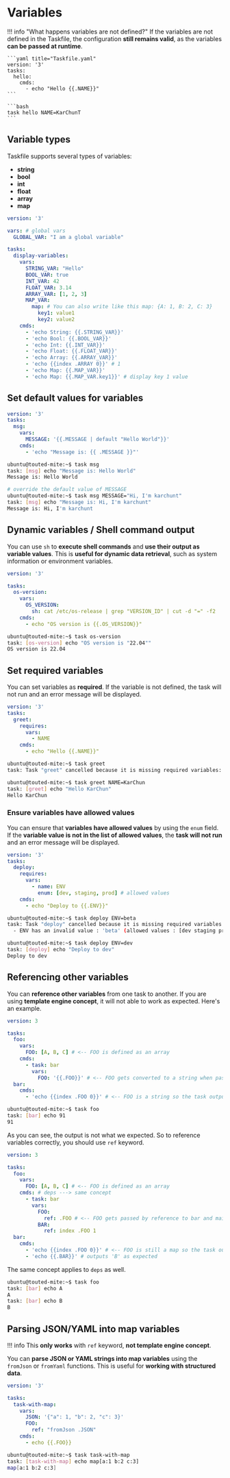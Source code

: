 # Variables

!!! info "What happens variables are not defined?"
    If the variables are not defined in the Taskfile, the configuration **still remains valid**, as the variables **can be passed at runtime**.

    ```yaml title="Taskfile.yaml"
    version: '3'
    tasks:
      hello:
        cmds:
          - echo "Hello {{.NAME}}"
    ```

    ```bash
    task hello NAME=KarChunT
    ```

## Variable types

Taskfile supports several types of variables:

- **string**
- **bool**
- **int**
- **float**
- **array**
- **map**

```yaml title="Taskfile.yaml"
version: '3'

vars: # global vars
  GLOBAL_VAR: "I am a global variable"

tasks:
  display-variables:
    vars:
      STRING_VAR: "Hello"
      BOOL_VAR: true
      INT_VAR: 42
      FLOAT_VAR: 3.14
      ARRAY_VAR: [1, 2, 3]
      MAP_VAR:
        map: # You can also write like this map: {A: 1, B: 2, C: 3}
          key1: value1
          key2: value2
    cmds:
      - 'echo String: {{.STRING_VAR}}'
      - 'echo Bool: {{.BOOL_VAR}}'
      - 'echo Int: {{.INT_VAR}}'
      - 'echo Float: {{.FLOAT_VAR}}'
      - 'echo Array: {{.ARRAY_VAR}}'
      - 'echo {{index .ARRAY 0}}' # 1
      - 'echo Map: {{.MAP_VAR}}'
      - 'echo Map: {{.MAP_VAR.key1}}' # display key 1 value
```

## Set default values for variables

```yaml title="Taskfile.yaml" hl_lines="5"
version: '3'
tasks:
  msg:
    vars:
      MESSAGE: '{{.MESSAGE | default "Hello World"}}'
    cmds:
      - 'echo "Message is: {{ .MESSAGE }}"'
```

```bash title="Demo and output"
ubuntu@touted-mite:~$ task msg 
task: [msg] echo "Message is: Hello World"
Message is: Hello World

# override the default value of MESSAGE
ubuntu@touted-mite:~$ task msg MESSAGE="Hi, I'm karchunt"
task: [msg] echo "Message is: Hi, I'm karchunt"
Message is: Hi, I'm karchunt
```

## Dynamic variables / Shell command output

You can use `sh` to **execute shell commands** and **use their output as variable values**. This is **useful for dynamic data retrieval**, such as system information or environment variables.

```yaml title="Taskfile.yaml"
version: '3'

tasks:
  os-version:
    vars:
      OS_VERSION:
        sh: cat /etc/os-release | grep "VERSION_ID" | cut -d "=" -f2
    cmds:
      - echo "OS version is {{.OS_VERSION}}"
```

```bash title="Demo and output"
ubuntu@touted-mite:~$ task os-version 
task: [os-version] echo "OS version is "22.04""
OS version is 22.04
```

## Set required variables

You can set variables as **required**. If the variable is not defined, the task will not run and an error message will be displayed.

```yaml title="Taskfile.yaml"
version: '3'
tasks:
  greet:
    requires:
      vars:
        - NAME
    cmds:
      - echo "Hello {{.NAME}}"
```

```bash title="Demo and output"
ubuntu@touted-mite:~$ task greet 
task: Task "greet" cancelled because it is missing required variables: NAME

ubuntu@touted-mite:~$ task greet NAME=KarChun
task: [greet] echo "Hello KarChun"
Hello KarChun
```

### Ensure variables have allowed values

You can ensure that **variables have allowed values** by using the `enum` field. If the **variable value is not in the list of allowed values**, the **task will not run** and an error message will be displayed.

```yaml title="Taskfile.yaml"
version: '3'
tasks:
  deploy:
    requires:
      vars:
        - name: ENV
          enum: [dev, staging, prod] # allowed values
    cmds:
      - echo "Deploy to {{.ENV}}"
```

```bash title="Demo and output"
ubuntu@touted-mite:~$ task deploy ENV=beta
task: Task "deploy" cancelled because it is missing required variables:
  - ENV has an invalid value : 'beta' (allowed values : [dev staging prod])

ubuntu@touted-mite:~$ task deploy ENV=dev
task: [deploy] echo "Deploy to dev"
Deploy to dev
```

## Referencing other variables

You can **reference other variables** from one task to another.
If you are using **template engine concept**, it will not able to work as expected. Here's an example.

```yaml title="Taskfile.yaml"
version: 3

tasks:
  foo:
    vars:
      FOO: [A, B, C] # <-- FOO is defined as an array
    cmds:
      - task: bar
        vars:
          FOO: '{{.FOO}}' # <-- FOO gets converted to a string when passed to bar
  bar:
    cmds:
      - 'echo {{index .FOO 0}}' # <-- FOO is a string so the task outputs '91' which is the ASCII code for '[' instead of the expected 'A'
```

```bash title="Demo and Output"
ubuntu@touted-mite:~$ task foo
task: [bar] echo 91
91
```

As you can see, the output is not what we expected. So to reference variables correctly, you should use `ref` keyword.

```yaml title="Taskfile.yaml"
version: 3

tasks:
  foo:
    vars:
      FOO: [A, B, C] # <-- FOO is defined as an array
    cmds: # deps ---> same concept
      - task: bar
        vars:
          FOO:
            ref: .FOO # <-- FOO gets passed by reference to bar and maintains its type
          BAR:
            ref: index .FOO 1
  bar:
    cmds:
      - 'echo {{index .FOO 0}}' # <-- FOO is still a map so the task outputs 'A' as expected
      - 'echo {{.BAR}}' # outputs 'B' as expected
```
The same concept applies to `deps` as well.

```bash title="Demo and Output"
ubuntu@touted-mite:~$ task foo
task: [bar] echo A
A
task: [bar] echo B
B
```

## Parsing JSON/YAML into map variables

!!! info
    This **only works** with `ref` keyword, **not template engine concept**.

You can **parse JSON or YAML strings into map variables** using the `fromJson` or `fromYaml` functions. This is useful for **working with structured data**.

```yaml title="Taskfile.yaml"
version: '3'

tasks:
  task-with-map:
    vars:
      JSON: '{"a": 1, "b": 2, "c": 3}'
      FOO:
        ref: "fromJson .JSON"
    cmds:
      - echo {{.FOO}}
```

```bash title="Demo and Output"
ubuntu@touted-mite:~$ task task-with-map 
task: [task-with-map] echo map[a:1 b:2 c:3]
map[a:1 b:2 c:3]
```